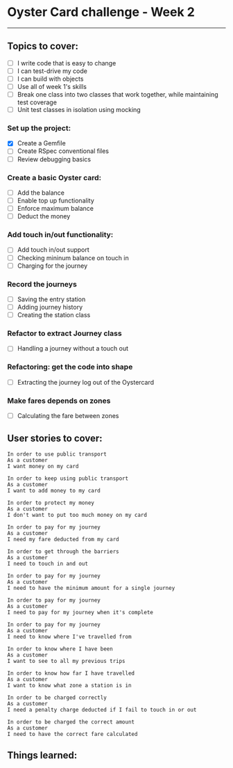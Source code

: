# Oyster Card challenge - Week 2
---
## Topics to cover:

- [ ] I write code that is easy to change  
- [ ] I can test-drive my code  
- [ ] I can build with objects  
- [ ] Use all of week 1's skills 
- [ ] Break one class into two classes that work together, while maintaining test coverage  
- [ ] Unit test classes in isolation using mocking  

### Set up the project:

- [x] Create a Gemfile
- [ ] Create RSpec conventional files
- [ ] Review debugging basics

### Create a basic Oyster card:
- [ ] Add the balance  
- [ ] Enable top up functionality  
- [ ] Enforce maximum balance  
- [ ] Deduct the money  

### Add touch in/out functionality:
- [ ] Add touch in/out support  
- [ ] Checking mininum balance on touch in  
- [ ] Charging for the journey  

### Record the journeys
- [ ] Saving the entry station  
- [ ] Adding journey history  
- [ ] Creating the station class  

### Refactor to extract Journey class
- [ ] Handling a journey without a touch out

### Refactoring: get the code into shape
- [ ] Extracting the journey log out of the Oystercard

### Make fares depends on zones
- [ ] Calculating the fare between zones

## User stories to cover:

```
In order to use public transport
As a customer
I want money on my card

In order to keep using public transport
As a customer
I want to add money to my card

In order to protect my money
As a customer
I don't want to put too much money on my card

In order to pay for my journey
As a customer
I need my fare deducted from my card

In order to get through the barriers
As a customer
I need to touch in and out

In order to pay for my journey
As a customer
I need to have the minimum amount for a single journey

In order to pay for my journey
As a customer
I need to pay for my journey when it's complete

In order to pay for my journey
As a customer
I need to know where I've travelled from

In order to know where I have been
As a customer
I want to see to all my previous trips

In order to know how far I have travelled
As a customer
I want to know what zone a station is in

In order to be charged correctly
As a customer
I need a penalty charge deducted if I fail to touch in or out

In order to be charged the correct amount
As a customer
I need to have the correct fare calculated
```

## Things learned:


